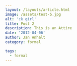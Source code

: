 ```yaml
---
layout: /layouts/article.html
image: /assets/test-5.jpg
alt: 'ck girl'
title: Post 2
description: This is an Attire
date: '2012-04-06'
author: Jan Anhalt
category: formal

tags:
  - formal
---
```

